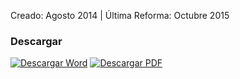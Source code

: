 
Creado: Agosto 2014 | Última Reforma: Octubre 2015

### Descargar

<a href="#"><img src="../imagenes/icono-word.png" alt="Descargar Word"></a> <a href="reglamento-movilidad-urbana.pdf"><img src="../imagenes/icono-pdf.png" alt="Descargar PDF"></a>
